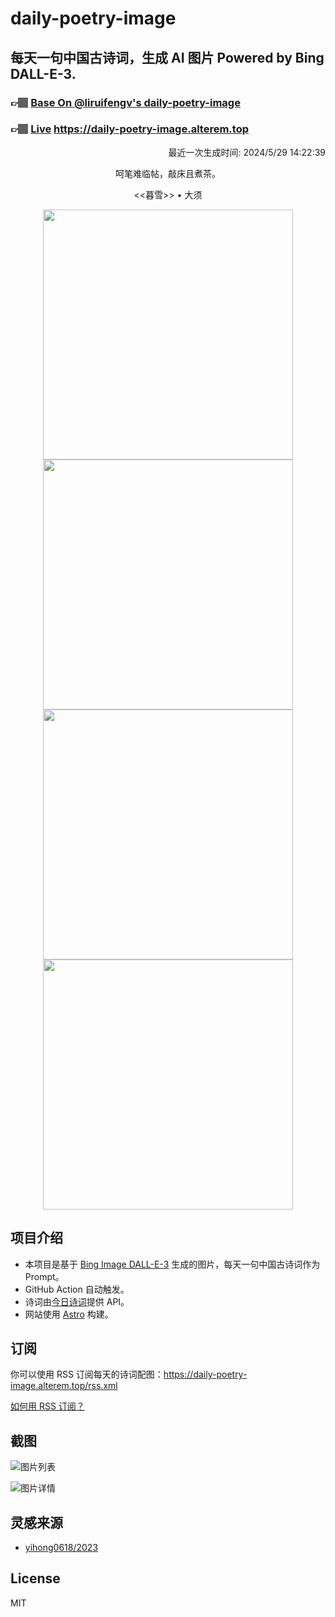 
# daily-poetry-image

## 每天一句中国古诗词，生成 AI 图片 Powered by Bing DALL-E-3.

### 👉🏽 [Base On @liruifengv's daily-poetry-image](https://github.com/liruifengv/daily-poetry-image)

### 👉🏽 [Live](https://daily-poetry-image.alterem.top/) https://daily-poetry-image.alterem.top

<p align="right">
  最近一次生成时间: 2024/5/29 14:22:39
</p>
<p align="center">
呵笔难临帖，敲床且煮茶。
</p>
<p align="center">
<<暮雪>> • 大须
</p>
<p align="center">
<img src="https://tse4.mm.bing.net/th/id/OIG4.xPPbdN.LIbmvcvGmIEXW" height="400" width="400" />
<img src="https://tse3.mm.bing.net/th/id/OIG4.WXRi0iPJXiWGCGCpOjCR" height="400" width="400" />
<img src="https://tse3.mm.bing.net/th/id/OIG4.HQ0mfDm6StMJFhvgGjg3" height="400" width="400" />
<img src="https://tse4.mm.bing.net/th/id/OIG4.t9WCuOJX83zLyPkupr7T" height="400" width="400" />
</p>

## 项目介绍

-   本项目是基于 [Bing Image DALL-E-3](https://www.bing.com/images/create) 生成的图片，每天一句中国古诗词作为 Prompt。
-   GitHub Action 自动触发。
-   诗词由[今日诗词](https://www.jinrishici.com/)提供 API。
-   网站使用 [Astro](https://astro.build) 构建。

## 订阅

你可以使用 RSS 订阅每天的诗词配图：https://daily-poetry-image.alterem.top/rss.xml

[如何用 RSS 订阅？](https://zhuanlan.zhihu.com/p/55026716)

## 截图

![图片列表](./screenshots/Snipaste_2023-12-28_21-00-26.png)

![图片详情](./screenshots/Snipaste_2023-12-28_21-00-53.png)

## 灵感来源

-   [yihong0618/2023](https://github.com/yihong0618/2023)

## License

MIT
